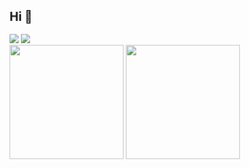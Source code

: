 ## Hi 👋

<div> 
  <a href="mailto:ricardovu1@protonmail.com" target="_blank"><img src="https://img.shields.io/badge/Gmail-D14836?style=for-the-badge&logo=gmail&logoColor=white"></a>
  <a href="https://www.linkedin.com/in/ricardorios1" target="_blank"><img src="https://img.shields.io/badge/-LinkedIn-%230077B5?style=for-the-badge&logo=linkedin&logoColor=white" target="_blank"></a>
</div>

<div>
  <a href="https://github.com/ricks-xz"></a>
  <img height="200em" src="https://github-readme-stats.vercel.app/api?username=ricks-xz&theme=tokyonight&show_icons=false">
  <img height="200em" src="https://github-readme-stats.vercel.app/api/top-langs/?username=ricks-xz&theme=tokyonight&langs_count=8"> 
</div>
